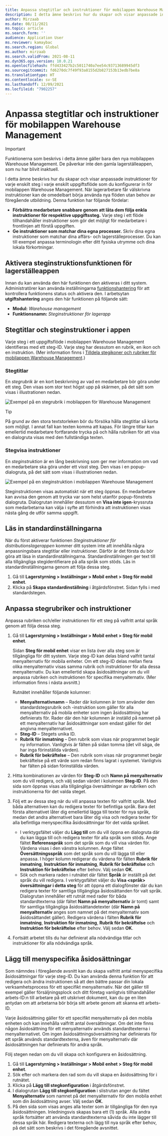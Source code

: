 ```yaml
---
title: Anpassa stegtitlar och instruktioner för mobilappen Warehouse Management
description: I detta ämne beskrivs hur du skapar och visar anpassade instruktioner för varje enskilt steg i respektive uppgiftsflöde som du konfigurerar in för mobilappen Warehouse Management.
author: Mirzaab
ms.date: 08/11/2021
ms.topic: article
ms.search.form: ''
audience: Application User
ms.reviewer: kamaybac
ms.search.region: Global
ms.author: mirzaab
ms.search.validFrom: 2021-08-11
ms.dyn365.ops.version: 10.0.21
ms.openlocfilehash: ffd433427b2c5011740a7ee54c93713689945df3
ms.sourcegitcommit: fd6270dc7f49f93a8155d2b827153b13edb7be8a
ms.translationtype: HT
ms.contentlocale: sv-SE
ms.lasthandoff: 12/09/2021
ms.locfileid: "7902257"
---
```

# <a name="customize-step-titles-and-instructions-for-the-warehouse-management-mobile-app"></a>Anpassa stegtitlar och instruktioner för mobilappen Warehouse Management

> [!IMPORTANT]
> Funktionerna som beskrivs i detta ämne gäller bara den nya mobilappen Warehouse Management. De påverkar inte den gamla lagerställeappen, som nu har blivit inaktuell.

I detta ämne beskrivs hur du skapar och visar anpassade instruktioner för varje enskilt steg i varje enskilt uppgiftsflöde som du konfigurerar in för mobilappen Warehouse Management. När lagerarbetare får välskrivna instruktioner kan de omedelbart börja använda nya flöden utan behov av föregående utbildning. Denna funktion har följande fördelar:

- **Förbättra medarbetare snabbare genom att låta dem följa enkla instruktioner för respektive uppgiftssteg.** Varje steg i ett flöde tillhandahåller instruktioner som gör det möjligt för medarbetare i frontlinjen att förstå uppgiften.
- **Ge instruktioner som matchar dina egna processer.** Skriv dina egna instruktioner som matchar dina affärs- och lagerställeprocesser. Du kan till exempel anpassa terminologin efter ditt fysiska utrymme och dina lokala förkortningar.

## <a name="turn-on-the-warehouse-app-step-instructions-feature"></a>Aktivera steginstruktionsfunktionen för lagerställeappen

Innan du kan använda den här funktionen den aktiveras i ditt system. Administratörer kan använda inställningarna [funktionshantering](../../fin-ops-core/fin-ops/get-started/feature-management/feature-management-overview.md) för att kontrollera funktionens status och aktivera den. I arbetsytan **utgiftshantering** anges den här funktionen på följande sätt:

- **Modul:** *Warehouse management*
- **Funktionsnamn:** *Steginstruktioner för lagerapp*

## <a name="step-titles-and-step-instructions-in-the-app"></a>Stegtitlar och steginstruktioner i appen

Varje steg i ett uppgiftsflöde i mobilappen Warehouse Management identifieras med ett steg-ID. Varje steg har dessutom en rubrik, en ikon och en instruktion. (Mer information finns i [Tilldela stegikoner och rubriker för mobilappen Warehouse Management](step-icons-titles.md).)

### <a name="step-titles"></a>Stegtitlar

En *stegrubrik* är en kort beskrivning av vad en medarbetare bör göra under ett steg. Den visas som stor text högst upp på skärmen, på det sätt som visas i illustrationen nedan.

![Exempel på en stegrubrik i mobilappen för Warehouse Management](media/wma-step-title.png "Exempel på en stegrubrik i mobilappen Warehouse Management")

> [!TIP]
> På grund av den stora textstorleken bör du försöka hålla stegtitlar så korta som möjligt. I annat fall kan texten komma att kapas. För längre titlar kan emellertid medarbetare fortfarande trycka på och hålla rubriken för att visa en dialogruta visas med den fullständiga texten.

### <a name="step-instructions"></a>Stegvisa instruktioner

En *steginstruktion* är en lång beskrivning som ger mer information om vad en medarbetare ska göra under ett visst steg. Den visas i en popup-dialogruta, på det sätt som visas i illustrationen nedan.

![Exempel på en steginstruktion i mobilappen Warehouse Management](media/wma-step-instructions.png "Exempel på en steginstruktion i mobilappen Warehouse Management")

Steginstruktionen visas automatiskt när ett steg öppnas. En medarbetare kan avvisa den genom att trycka var som helst utanför popup-fönstrets dialogruta. Dialogrutan innehåller dessutom en **Visa inte igen**-kryssruta som medarbetarna kan välja i syfte att förhindra att instruktionen visas nästa gång de utför samma uppgift.

## <a name="load-the-default-setup"></a>Läs in standardinställningarna

När du först aktiverar funktionen *Steginstruktioner för distributionslagerappen* kommer ditt system inte att innehålla några anpassningsbara stegtitlar eller instruktioner. Därför är det första du bör göra att läsa in standardinställningarna. Standardinställningen ger text till alla tillgängliga stegidentifierare på alla språk som stöds. Läs in standardinställningarna genom att följa dessa steg.

1. Gå till **Lagerstyrning \> Inställningar \> Mobil enhet \> Steg för mobil enhet**.
1. Klicka på **Skapa standardinställning** i åtgärdsfönstret. Sidan fylls i med standardstegen.

## <a name="customize-step-titles-and-instructions"></a>Anpassa stegrubriker och instruktioner

Anpassa rubriken och/eller instruktionen för ett steg på valfritt antal språk genom att följa dessa steg.

1. Gå till **Lagerstyrning \> Inställningar \> Mobil enhet \> Steg för mobil enhet**.

    Sidan **Steg för mobil enhet** visar en lista över alla steg som är tillgängliga för ditt system. Varje steg-ID kan delas bland valfrit tantal menyalternativ för mobila enheter. Om ett steg-ID delas mellan flera olika menyalternativ visas samma rubrik och instruktioner för alla dessa menyalternativ. Du kan emellertid skapa åsidosättningar om du vill anpassa rubriken och instruktionen för specifika menyalternativ. (Mer information finns i nästa avsnitt.)

    Rutnätet innehåller följande kolumner:

    - **Menyalternativnamn** – Rader där kolumnen är tom använder den standardstegsrubrik och -instruktion som gäller för alla menyalternativ på mobila enheter som ingen åsidosättning har definierats för. Rader där den här kolumnen är inställd på namnet på ett menyalternativ har åsidosättningar som endast gäller för det angivna menyalternativet.
    - **Steg-ID** – Stegets unika ID.
    - **Rubrik för inmatning** – Den rubrik som visas när programmet begär ny information. Vanligtvis är fälten på sidan tomma (det vill säga, de har inga förinställda värden).
    - **Rubrik för bekräftelse** – Den rubrik som visas när programmet begär bekräftelse på ett värde som redan finns lagrat i systemet. Vanligtvis har fälten på sidan förinställda värden.

1. Hitta kombinationen av värden för **Steg-ID** och **Namn på menyalternativ** som du vill redigera, och välj sedan värdet i kolumnen **Steg-ID**. På den sida som öppnas visas alla tillgängliga översättningar av rubriken och instruktionerna för det valda steget.
1. Följ ett av dessa steg när du vill anpassa texten för valfritt språk. Med båda alternativen kan du redigera texter för befintliga språk. Bara det första alternativet låter dig emellertid lägga till texter för nya språk, medan det andra alternativet bara låter dig visa och redigera texter för alla befintliga menyspecifika åsidosättningar för det valda språket.

    - I verktygsfältet väljer du **Lägg till** om du vill öppna en dialogruta där du kan lägga till och redigera texter för alla språk som stöds. Ange fältet **Referensspråk** som det språk som du vill visa värden för. Värdena visas i den vänstra kolumnen. Ange fältet **Översättningsspråk** som det språk som du vill lägga till eller anpassa. I höger kolumn redigerar du värdena för fälten **Rubrik för inmatning**, **Instruktion för inmatning**, **Rubrik för bekräftelse** och **Instruktion för bekräftelse** efter behov. Välj sedan **OK**.
    - Sök och markera raden i rutnätet där fältet **Språk** är inställt på det språk du vill redigera. I verktygsfältet väljer du **Visa &lt;språk&gt; översättningar i detta steg** för att öppna ett dialogfönster där du kan redigera texter för samtliga tillgängliga åsidosättanden för valt språk. Dialogrutan innehåller ett rutnät med rader för båda standardtexterna (där fältet **Namn på menyalternativ** är tomt) samt för samtliga tillgängliga åsidosättandetexter (där **Namn på menyalternativ** anges som namnet på det menyalternativ som åsidosättandet gäller). Redigera värdena i fälten **Rubrik för inmatning**, **Instruktion för inmatning**, **Rubrik för bekräftelse** och **Instruktion för bekräftelse** efter behov. Välj sedan **OK**.

1. Fortsätt arbetet tills du har definierat alla nödvändiga titlar och instruktioner för alla nödvändiga språk.

## <a name="add-menu-specific-overrides"></a>Lägg till menyspecifika åsidosättningar

Som nämndes i föregående avsnitt kan du skapa valfritt antal menyspecifika åsidosättningar för varje steg-ID. Du kan använda denna funktion för att redigera och ändra instruktionen så att den bättre passar din lokala verksamhetsprocess för ett specifikt menyalternativ. När det gäller till exempel gäller försäljningsplock och ditt företag vanligtvis tillhandahåller arbets-ID:n till arbetare på ett utskrivet dokument, kan du ge en liten antydan om att arbetarna bör börja sitt arbete genom att skanna ett arbets-ID.

Varje åsidosättning gäller för ett specifikt menyalternativ på den mobila enheten och kan innehålla valfritt antal översättningar. Om det inte finns någon åsidosättning för ett menyalternativ används standardtexterna i menyalternativet. Om ingen åsidosättningsöversättning har definierats för ett språk används standardtexterna, även för menyalternativ där åsidosättningen har definierats för andra språk.

Följ stegen nedan om du vill skapa och konfigurera en åsidosättning.

1. Gå till **Lagerstyrning \> Inställningar \> Mobil enhet \> Steg för mobil enhet**.
1. Sök efter och markera den rad som du vill skapa en åsidosättning för i rutnätet.
1. Klicka på **Lägg till stegkonfiguration** i åtgärdsfönstret.
1. I dialogrutan **Lägg till stegkonfiguration** i slistrutan anger du fältet **Menyalternativ** som namnet på det menyalternativ för den mobila enhet som din åsidosättning avser. Välj sedan **OK**.
1. På den sida som visas anges alla texter som är tillgängliga för den nya åsidosättningen. Inledningsvis skapas bara ett (1) språk. Alla andra språk fortsätter att använda standardtexterna såvida du inte lägger till dessa språk här. Redigera texterna och lägg till nya språk efter behov, på det sätt som beskrivs i det föregående avsnittet.
